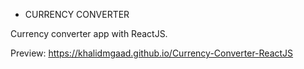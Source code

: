 - CURRENCY CONVERTER

Currency converter app with ReactJS.

Preview: https://khalidmgaad.github.io/Currency-Converter-ReactJS
